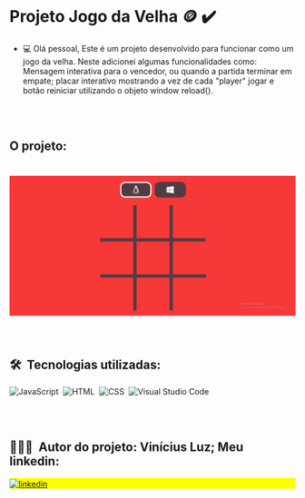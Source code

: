 
# Projeto Jogo da Velha 🪙 ✔️ 

- 💻 Olá pessoal, Este é um projeto desenvolvido para funcionar como um jogo da velha. Neste adicionei algumas funcionalidades como: Mensagem interativa para o vencedor, ou quando a partida terminar em empate; placar interativo mostrando a vez de cada "player" jogar e botão reiniciar utilizando o objeto window reload().

<br><br>

## O projeto: 

<h1 align="center">
    <img src="./Display.gif" alt="redme">
</h1>

<br>

## 🛠 &nbsp;Tecnologias utilizadas:

![JavaScript](https://img.shields.io/badge/-JavaScript-05122A?style=flat&logo=javascript)&nbsp;
![HTML](https://img.shields.io/badge/-HTML-05122A?style=flat&logo=HTML5)&nbsp;
![CSS](https://img.shields.io/badge/-CSS-05122A?style=flat&logo=CSS3&logoColor=1572B6)&nbsp;
![Visual Studio Code](https://img.shields.io/badge/-Visual%20Studio%20Code-05122A?style=flat&logo=visual-studio-code&logoColor=007ACC)&nbsp;


<br><br>

## 👨🏽‍🦲 &nbsp;Autor do projeto: Vinícius Luz; Meu linkedin:

<p align="left" style="background:yellow">
<a href="https://www.linkedin.com/in/vin%C3%ADcius-luz-212885207/" target="_blank">
  <img align="center" src="https://img.shields.io/badge/-viniciusluz-05122A?style=flat&logo=linkedin" alt="linkedin"/>
</a>
</p>


